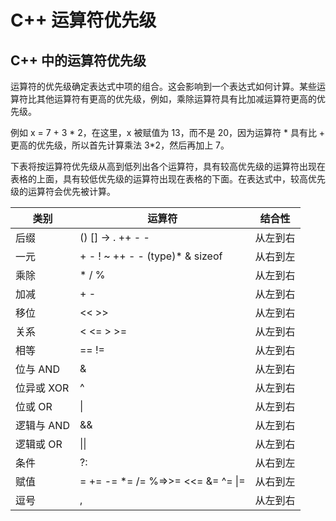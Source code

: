 # C++ 运算符优先级

## C++ 中的运算符优先级

运算符的优先级确定表达式中项的组合。这会影响到一个表达式如何计算。某些运算符比其他运算符有更高的优先级，例如，乘除运算符具有比加减运算符更高的优先级。

例如 x = 7 + 3 * 2，在这里，x 被赋值为 13，而不是 20，因为运算符 * 具有比 + 更高的优先级，所以首先计算乘法 3*2，然后再加上 7。

下表将按运算符优先级从高到低列出各个运算符，具有较高优先级的运算符出现在表格的上面，具有较低优先级的运算符出现在表格的下面。在表达式中，较高优先级的运算符会优先被计算。

| 类别      | 运算符                               | 结合性  |
| ------- | --------------------------------- | ---- |
| 后缀      | () [] -> . ++ - -                 | 从左到右 |
| 一元      | + - ! ~ ++ - - (type)* & sizeof   | 从右到左 |
| 乘除      | * / %                             | 从左到右 |
| 加减      | + -                               | 从左到右 |
| 移位      | << >>                             | 从左到右 |
| 关系      | < <= > >=                         | 从左到右 |
| 相等      | == !=                             | 从左到右 |
| 位与 AND  | &                                 | 从左到右 |
| 位异或 XOR | ^                                 | 从左到右 |
| 位或 OR   | \|                                | 从左到右 |
| 逻辑与 AND | &&                                | 从左到右 |
| 逻辑或 OR  | \|\|                              | 从左到右 |
| 条件      | ?:                                | 从右到左 |
| 赋值      | = += -= *= /= %=>>= <<= &= ^= \|= | 从右到左 |
| 逗号      | ,                                 | 从左到右 |